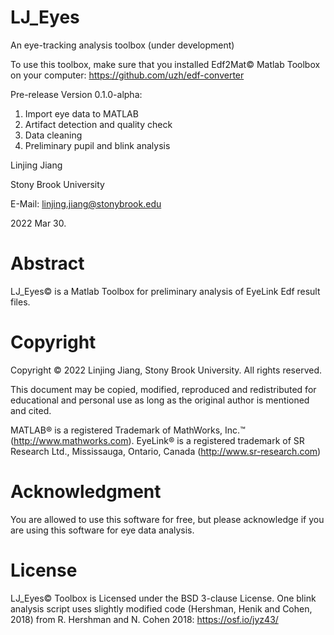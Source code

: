 # LJ_Eyes
An eye-tracking analysis toolbox (under development)

To use this toolbox, make sure that you installed Edf2Mat© Matlab Toolbox on your computer: https://github.com/uzh/edf-converter

Pre-release Version 0.1.0-alpha:

1) Import eye data to MATLAB
2) Artifact detection and quality check
3) Data cleaning
4) Preliminary pupil and blink analysis

Linjing Jiang

Stony Brook University

E-Mail: linjing.jiang@stonybrook.edu

2022 Mar 30.

# Abstract
LJ_Eyes© is a Matlab Toolbox for preliminary analysis of EyeLink Edf result files. 

# Copyright
Copyright © 2022 Linjing Jiang, Stony Brook University. All rights reserved.

This document may be copied, modified, reproduced and redistributed for educational and personal use as long as the original author is mentioned and cited.

MATLAB® is a registered Trademark of MathWorks, Inc.™ (http://www.mathworks.com). EyeLink® is a registered trademark of SR Research Ltd., Mississauga, Ontario, Canada (http://www.sr-research.com)

# Acknowledgment
You are allowed to use this software for free, but please acknowledge if you are using this software for eye data analysis.

# License
LJ_Eyes© Toolbox is Licensed under the BSD 3-clause License. One blink analysis script uses slightly modified code (Hershman, Henik and Cohen, 2018) from R. Hershman and N. Cohen 2018: https://osf.io/jyz43/
